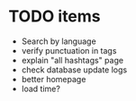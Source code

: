 # TODO items

 - Search by language
 - verify punctuation in tags
 - explain "all hashtags" page
 - check database update logs
 - better homepage
 - load time?